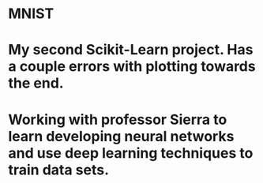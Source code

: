 # MNIST

# My second Scikit-Learn project. Has a couple errors with plotting towards the end.

# Working with professor Sierra to learn developing neural networks and use deep learning techniques to train data sets.

